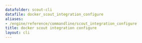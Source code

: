 ```yaml
---
datafolder: scout-cli
datafile: docker_scout_integration_configure
aliases:
- /engine/reference/commandline/scout_integration_configure
title: docker scout integration configure
layout: cli
---
```


<!--
This page is automatically generated from Docker's source code. If you want to
suggest a change to the text that appears here, open a ticket in the source
repository on GitHub:

https://github.com/docker/scout-cli
-->

<Include file="scout-early-access.md" />
